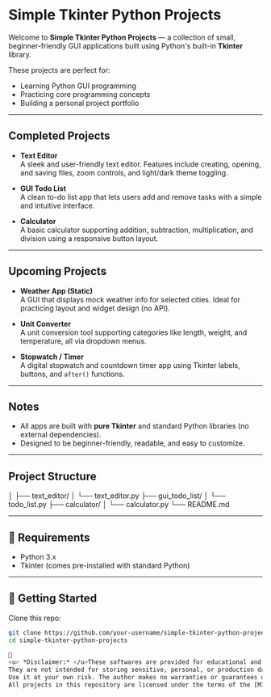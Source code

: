 # Simple Tkinter Python Projects

Welcome to **Simple Tkinter Python Projects** — a collection of small, beginner-friendly GUI applications built using Python's built-in **Tkinter** library.

These projects are perfect for:
- Learning Python GUI programming
- Practicing core programming concepts
- Building a personal project portfolio

---

## Completed Projects

- **Text Editor**  
  A sleek and user-friendly text editor. Features include creating, opening, and saving files, zoom controls, and light/dark theme toggling.

- **GUI Todo List**  
  A clean to-do list app that lets users add and remove tasks with a simple and intuitive interface.

- **Calculator**  
  A basic calculator supporting addition, subtraction, multiplication, and division using a responsive button layout.

---

## Upcoming Projects

- **Weather App (Static)**  
  A GUI that displays mock weather info for selected cities. Ideal for practicing layout and widget design (no API).

- **Unit Converter**  
  A unit conversion tool supporting categories like length, weight, and temperature, all via dropdown menus.

- **Stopwatch / Timer**  
  A digital stopwatch and countdown timer app using Tkinter labels, buttons, and `after()` functions.

---

## Notes

- All apps are built with **pure Tkinter** and standard Python libraries (no external dependencies).
- Designed to be beginner-friendly, readable, and easy to customize.

---

## Project Structure
  │
  ├── text_editor/
  │ └── text_editor.py
  ├── gui_todo_list/
  │ └── todo_list.py
  ├── calculator/
  │ └── calculator.py
  └── README.md

---

## 🐍 Requirements

- Python 3.x  
- Tkinter (comes pre-installed with standard Python)

---

## 🚀 Getting Started

Clone this repo:

```bash
git clone https://github.com/your-username/simple-tkinter-python-projects.git
cd simple-tkinter-python-projects

📜 
<u> *Disclaimer:* </u>These softwares are provided for educational and demonstration purposes only.
They are not intended for storing sensitive, personal, or production data.
Use it at your own risk. The author makes no warranties or guarantees of any kind, and is not liable for any loss, damage, or security breach resulting from the use of these softwares.
All projects in this repository are licensed under the terms of the [MIT License](./LICENSE).
